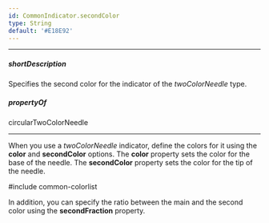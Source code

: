 ```yaml
---
id: CommonIndicator.secondColor
type: String
default: '#E18E92'
---
```

---
##### shortDescription
Specifies the second color for the indicator of the *twoColorNeedle* type.

##### propertyOf
circularTwoColorNeedle

---
When you use a *twoColorNeedle* indicator, define the colors for it using the **color** and **secondColor** options. The **color** property sets the color for the base of the needle. The **secondColor** property sets the color for the tip of the needle.

#include common-colorlist

In addition, you can specify the ratio between the main and the second color using the **secondFraction** property.